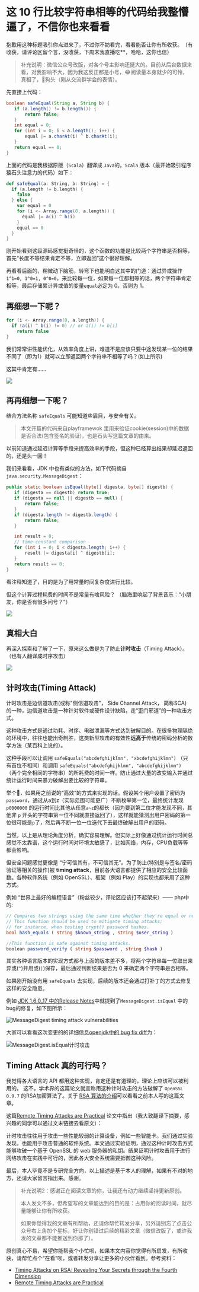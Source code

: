 # 这 10 行比较字符串相等的代码给我整懵逼了，不信你也来看看


抱歉用这种标题吸引你点进来了，不过你不妨看完，看看能否让你有所收获。​（有收获，请评论区留个言，没收获，下周末我直播吃**，哈哈，这你也信）

>补充说明：微信公众号改版，对各个号主影响还挺大的。目前从后台数据来看，对我影响不大，因为我这反正都是小号，😂阅读量本身就少的可怜，真相了，🐶狗头（刚从交流群学会的表情）。

先直接上代码： 

```java
boolean safeEqual(String a, String b) {
   if (a.length() != b.length()) {
       return false;
   }
   int equal = 0;
   for (int i = 0; i < a.length(); i++) {
       equal |= a.charAt(i) ^ b.charAt(i);
   }
   return equal == 0;
}
```

上面的代码是我根据原版（`Scala`）翻译成 `Java`的，`Scala` 版本（最开始吸引程序猿石头注意力的代码）如下：

```scala
def safeEqual(a: String, b: String) = {
  if (a.length != b.length) {
    false
  } else {
    var equal = 0
    for (i <- Array.range(0, a.length)) {
      equal |= a(i) ^ b(i)
    }
    equal == 0
  }
}
```

刚开始看到这段源码感觉挺奇怪的，这个函数的功能是比较两个字符串是否相等，首先“长度不等结果肯定不等，立即返回”这个很好理解。

再看看后面的，稍微动下脑筋，转弯下也能明白这其中的门道：通过异或操作`1^1=0, 1^0=1, 0^0=0`，来比较每一位，如果每一位都相等的话，两个字符串肯定相等，最后存储累计异或值的变量`equal`必定为 0，否则为 1。

## 再细想一下呢？

```scala
for (i <- Array.range(0, a.length)) {
  if (a(i) ^ b(i) != 0) // or a(i) != b[i]
    return false
}
```

我们常常讲性能优化，从效率角度上讲，难道不是应该只要中途发现某一位的结果不同了（即为1）就可以立即返回两个字符串不相等了吗？(如上所示) 

这其中肯定有……

![](https://imgkr.cn-bj.ufileos.com/0d90724a-9e67-42ff-9db5-53453fba1abf.png)


## 再再细想一下呢？
 
结合方法名称 `safeEquals` 可能知道些眉目，与安全有关。

>本文开篇的代码来自playframewok 里用来验证cookie(session)中的数据是否合法(包含签名的验证)，也是石头写这篇文章的由来。

以前知道通过延迟计算等手段来提高效率的手段，但这种已经算出结果却延迟返回的，还是头一回！

我们来看看，JDK 中也有类似的方法，如下代码摘自 `java.security.MessageDigest`：

```java
public static boolean isEqual(byte[] digesta, byte[] digestb) {
   if (digesta == digestb) return true;
   if (digesta == null || digestb == null) {
       return false;
   }
   if (digesta.length != digestb.length) {
       return false;
   }

   int result = 0;
   // time-constant comparison
   for (int i = 0; i < digesta.length; i++) {
       result |= digesta[i] ^ digestb[i];
   }
   return result == 0;
}
```

看注释知道了，目的是为了用常量时间复杂度进行比较。

但这个计算过程耗费的时间不是常量有啥风险？ （脑海里响起了背景音乐：“小朋友，你是否有很多问号？”）

![](https://imgkr.cn-bj.ufileos.com/327a7a80-6fd7-4b4f-b836-78fc9399ce34.png)


## 真相大白

再深入探索和了解了一下，原来这么做是为了防止**计时攻击**（Timing Attack）。（也有人翻译成时序攻击​）​

![](https://imgkr.cn-bj.ufileos.com/43ae6be8-c869-4bfa-bab9-77435893afb4.png)


## 计时攻击(Timing Attack)

计时攻击是边信道攻击(或称"侧信道攻击"， Side Channel Attack， 简称SCA) 的一种，边信道攻击是一种针对软件或硬件设计缺陷，走“歪门邪道”的一种攻击方式。

这种攻击方式是通过功耗、时序、电磁泄漏等方式达到破解目的。在很多物理隔绝的环境中，往往也能出奇制胜，这类新型攻击的有效性**远高于**传统的密码分析的数学方法（某百科上说的）。

这种手段可以让调用 `safeEquals("abcdefghijklmn", "xbcdefghijklmn")` （只有首位不相同）和调用 `safeEquals("abcdefghijklmn", "abcdefghijklmn")` （两个完全相同的字符串）的所耗费的时间一样。防止通过大量的改变输入并通过统计运行时间来暴力破解出要比较的字符串。 

举个🌰，如果用之前说的“高效”的方式来实现的话。假设某个用户设置了密码为 `password`，通过从a到z（实际范围可能更广）不断枚举第一位，最终统计发现 `p0000000` 的运行时间比其他从任意`a~z`的都长（因为要到第二位才能发现不同，其他非 `p` 开头的字符串第一位不同就直接返回了），这样就能猜测出用户密码的第一位很可能是`p`了，然后再不断一位一位迭代下去最终破解出用户的密码。

当然，以上是从理论角度分析，确实容易理解。但实际上好像通过统计运行时间总感觉不太靠谱，这个运行时间对环境太敏感了，比如网络，内存，CPU负载等等都会影响。

但安全问题感觉更像是 “宁可信其有，不可信其无”。为了防止(特别是与签名/密码验证等相关的操作)被 **timing attack**，目前各大语言都提供了相应的安全比较函数。各种软件系统（例如 OpenSSL）、框架（例如 Play）的实现也都采用了这种方式。 

例如 “世界上最好的编程语言”（粉丝较少，评论区应该打不起架来）—— php中的: 

```php
// Compares two strings using the same time whether they're equal or not.
// This function should be used to mitigate timing attacks; 
// for instance, when testing crypt() password hashes.
bool hash_equals ( string $known_string , string $user_string )

//This function is safe against timing attacks.
boolean password_verify ( string $password , string $hash )
```

其实各种语言版本的实现方式都与上面的版本差不多，将两个字符串每一位取出来异或(`^`)并用或(`|`)保存，最后通过判断结果是否为 0 来确定两个字符串是否相等。 

如果刚开始没有用 `safeEquals` 去实现，后续的版本还会通过打补丁的方式去修复这样的安全隐患。  

例如 [JDK 1.6.0_17 中的Release Notes](http://www.oracle.com/technetwork/java/javase/6u17-141447.html "Release Notes")中就提到了`MessageDigest.isEqual` 中的bug的修复，如下图所示：

![MessageDigest timing attack vulnerabilities](https://static01.imgkr.com/temp/7e264b6f9f6141e9a779f07bd29ebd64.png)

大家可以看看这次变更的的详细信息[openjdk中的 bug fix diff](http://hg.openjdk.java.net/jdk6/jdk6/jdk/rev/562da0baf70b "openjdk中的 bug fix diff")为：

![MessageDigest.isEqual计时攻击](https://static01.imgkr.com/temp/87adf41576964e8bafb2abf48c6a95ab.png)


## Timing Attack 真的可行吗？

我觉得各大语言的 API 都用这种实现，肯定还是有道理的，理论上应该可以被利用的。 
这不，学术界的这篇论文就宣称用这种计时攻击的方法破解了 `OpenSSL 0.9.7` 的RSA加密算法了。关于 [RSA 算法的介绍](http://mp.weixin.qq.com/s?__biz=MzI3OTUzMzcwNw==&mid=100000109&idx=1&sn=e65143adf4f81cc5c559b03c58d029e9&chksm=6b4700895c30899f6148025c6120844bd0aeb2d09413ad4ece33f2ea49296fa6f54d17447f63#rd)可以看看之前本人写的这篇文章。 

这篇[Remote Timing Attacks are Practical](http://crypto.stanford.edu/~dabo/papers/ssl-timing.pdf "Remote Timing Attacks are Practical") 论文中指出（我大致翻译下摘要，感兴趣的同学可以通过文末链接去看原文）：

计时攻击往往用于攻击一些性能较弱的计算设备，例如一些智能卡。我们通过实验发现，也能用于攻击普通的软件系统。本文通过实验证明，通过这种计时攻击方式能够攻破一个基于 OpenSSL 的 web 服务器的私钥。结果证明计时攻击用于进行网络攻击在实践中可行的，因此各大安全系统需要抵御这种风险。

最后，本人毕竟不是专研完全方向，以上描述是基于本人的理解，如果有不对的地方，还请大家留言指出来。感谢。

>补充说明2：感谢正在阅读文章的你，让我还有动力继续坚持更新原创。
>
>本人发文不多，但希望写的文章能达到的目的是：占用你的阅读时间，就尽量能够让你有所收获。
>
>如果你觉得我的文章有所帮助，还请你帮忙转发分享，另外请别忘了点击公众号右上角加个星标，好让你别错过后续的精彩文章（微信改版了，或许我发的文章都不能推送到你那了）。

​原创真心不易，希望你能帮我个小忙呗，如果本文内容你觉得有所启发，有所收获，请帮忙点个“在看”呗，或者转发分享让更多的小伙伴看到。 
​
参考资料：

- [Timing Attacks on RSA: Revealing Your Secrets through the Fourth Dimension](http://www.cs.sjsu.edu/faculty/stamp/students/article.html)
- [Remote Timing Attacks are Practical](http://crypto.stanford.edu/~dabo/papers/ssl-timing.pdf) 

